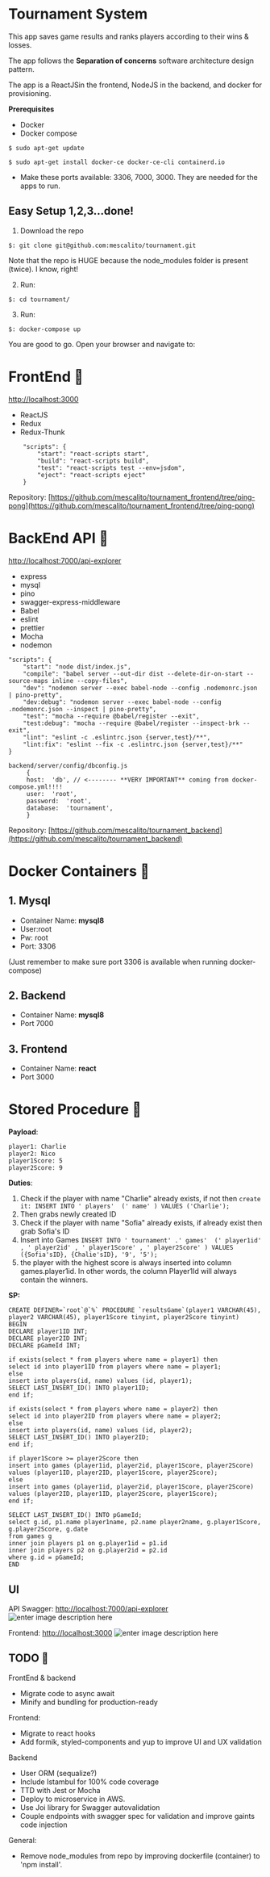 



# Tournament System

This app saves game results and ranks players according to their wins & losses.

The app follows the **Separation of concerns** software architecture design pattern.

The app is a ReactJSin the frontend, NodeJS in the backend, and docker for provisioning.

**Prerequisites**

 - Docker
 - Docker compose
```
$ sudo apt-get update
```
```
$ sudo apt-get install docker-ce docker-ce-cli containerd.io
```
 - Make these ports available: 3306, 7000, 3000. They are needed for the apps to run.

## Easy Setup 1,2,3...done!

1. Download the repo
```
$: git clone git@github.com:mescalito/tournament.git
```

Note that the repo is HUGE because the node_modules folder is present (twice). I know, right!

 2. Run:
```
$: cd tournament/
````

3. Run:
```
$: docker-compose up
```

You are good to go. Open your browser and navigate to:

# FrontEnd 🤙
[http://localhost:3000](http://localhost:3000)
- ReactJS 
- Redux
- Redux-Thunk
````
    "scripts": { 
	    "start": "react-scripts start",
	    "build": "react-scripts build",
	    "test": "react-scripts test --env=jsdom",
	    "eject": "react-scripts eject"
    }
````
 
 Repository:
 [https://github.com/mescalito/tournament_frontend/tree/ping-pong](https://github.com/mescalito/tournament_frontend/tree/ping-pong)

# BackEnd API 🤘

[http://localhost:7000/api-explorer](http://localhost:7000/api-explorer)

- express
- mysql
- pino
- swagger-express-middleware
- Babel
- eslint
- prettier
- Mocha
- nodemon

````
"scripts": {
	"start": "node dist/index.js",
	"compile": "babel server --out-dir dist --delete-dir-on-start --source-maps inline --copy-files",
	"dev": "nodemon server --exec babel-node --config .nodemonrc.json | pino-pretty",
	"dev:debug": "nodemon server --exec babel-node --config .nodemonrc.json --inspect | pino-pretty",
	"test": "mocha --require @babel/register --exit",
	"test:debug": "mocha --require @babel/register --inspect-brk --exit",
	"lint": "eslint -c .eslintrc.json {server,test}/**",
	"lint:fix": "eslint --fix -c .eslintrc.json {server,test}/**"
}
````

````
backend/server/config/dbconfig.js
     {
     host:  'db', // <-------- **VERY IMPORTANT** coming from docker-compose.yml!!!!
     user:  'root',
     password:  'root',
     database:  'tournament',
     }
````

Repository:
[https://github.com/mescalito/tournament_backend](https://github.com/mescalito/tournament_backend)


# Docker Containers 🚚
## 1. Mysql
- Container Name: **mysql8**
- User:root
- Pw: root
- Port: 3306

(Just remember to make sure port 3306 is available when running docker-compose)

## 2. Backend
- Container Name: **mysql8**
- Port 7000
## 3. Frontend
- Container Name: **react**
- Port 3000

# Stored Procedure 🧠

**Payload**:

    player1: Charlie  
    player2: Nico  
    player1Score: 5  
    player2Score: 9

**Duties**:

 1. Check if the player with name "Charlie" already exists, if not then
    `create it: INSERT INTO ' players'  (' name' ) VALUES ('Charlie');`
 1. Then grabs newly created ID
 1. Check if the player with name "Sofia" already exists, if already exist then grab Sofia's ID
 1. Insert into Games `INSERT INTO ' tournament' .' games'  (' player1id' , ' player2id' , ' player1Score' , ' player2Score' ) VALUES ({Sofia'sID},
    {Chalie'sID}, '9', '5');`
 1. the player with the highest score is always inserted into column games.player1id. In other words, the column Player1Id will always contain the winners.

**SP:**

	CREATE DEFINER=`root`@`%` PROCEDURE `resultsGame`(player1 VARCHAR(45), player2 VARCHAR(45), player1Score tinyint, player2Score tinyint)
    BEGIN
    DECLARE player1ID INT;
    DECLARE player2ID INT;
    DECLARE pGameId INT;
    
    if exists(select * from players where name = player1) then
    select id into player1ID from players where name = player1;
    else
    insert into players(id, name) values (id, player1);
    SELECT LAST_INSERT_ID() INTO player1ID;
    end if;
    
    if exists(select * from players where name = player2) then
    select id into player2ID from players where name = player2;
    else
    insert into players(id, name) values (id, player2);
    SELECT LAST_INSERT_ID() INTO player2ID;
    end if;
    
    if player1Score >= player2Score then
    insert into games (player1id, player2id, player1Score, player2Score)
    values (player1ID, player2ID, player1Score, player2Score);
    else
    insert into games (player1id, player2id, player1Score, player2Score)
    values (player2ID, player1ID, player2Score, player1Score);
    end if;
    
    SELECT LAST_INSERT_ID() INTO pGameId;
    select g.id, p1.name player1name, p2.name player2name, g.player1Score, g.player2Score, g.date
    from games g
    inner join players p1 on g.player1id = p1.id
    inner join players p2 on g.player2id = p2.id
    where g.id = pGameId;
    END

## UI

API Swagger: [http://localhost:7000/api-explorer](http://localhost:7000/api-explorer)
![enter image description here](https://i.ibb.co/6NTDHy4/backend.png)

Frontend: [http://localhost:3000](http://localhost:3000)
![enter image description here](https://i.ibb.co/1mVySws/frontend.png)

## TODO 🤨

FrontEnd & backend
- Migrate code to async await
- Minify and bundling for production-ready

Frontend:

- Migrate to react hooks
- Add formik, styled-components and yup to improve UI and UX validation

Backend

- User ORM (sequalize?)
- Include Istambul for 100% code coverage
- TTD with Jest or Mocha
- Deploy to microservice in AWS.
- Use Joi library for Swagger autovalidation
- Couple endpoints with swagger spec for validation and improve gaints code injection

General:
- Remove node_modules from repo by improving dockerfile (container) to 'npm install'.
